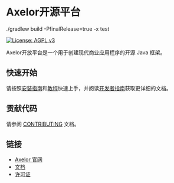 # Axelor开源平台

./gradlew build -PfinalRelease=true -x test

[uri_axelor]: https://www.axelor.com
[uri_docs]: https://docs.axelor.com/adk/latest/
[uri_docs_install]: https://docs.axelor.com/adk/latest/getting-started/index.html
[uri_docs_tutorial]: https://docs.axelor.com/adk/latest/tutorial/step1.html
[uri_docs_guide]: https://docs.axelor.com/adk/latest/dev-guide/index.html
[uri_license]: https://www.gnu.org/licenses/agpl-3.0.html
[uri_license_image]: https://img.shields.io/badge/License-AGPL%20v3-blue.svg

[![License: AGPL v3][uri_license_image]][uri_license]

Axelor开放平台是一个用于创建现代商业应用程序的开源 Java 框架。

## 快速开始

请按照[安装指南][uri_docs_install]和[教程][uri_docs_tutorial]快速上手，并阅读[开发者指南][uri_docs_guide]获取更详细的文档。

## 贡献代码

请参阅 [CONTRIBUTING](CONTRIBUTING_zh.md) 文档。

## 链接

* [Axelor 官网][uri_axelor]
* [文档][uri_docs]
* [许可证][uri_license]
